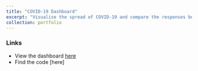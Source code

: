```yaml
---
title: "COVID-19 Dashboard"
excerpt: "Visualise the spread of COVID-19 and compare the responses between country<br/><img src='COVID-19 map.jpg' width='300px'>"
collection: portfolio
---
```


### Links
* View the dashboard [here](https://public.tableau.com/profile/alfred.zou#!/vizhome/COVID-19_15852011851070/COVID-19)
* Find the code [here]
